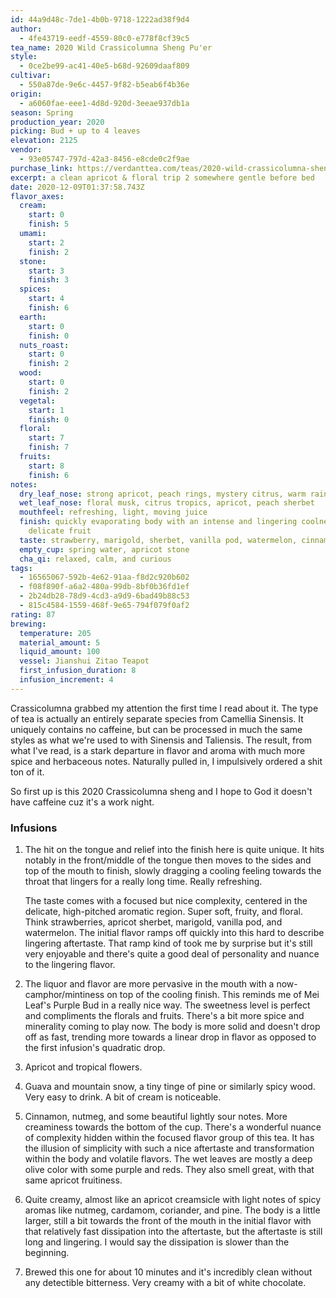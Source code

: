 ```yaml
---
id: 44a9d48c-7de1-4b0b-9718-1222ad38f9d4
author:
  - 4fe43719-eedf-4559-80c0-e778f8cf39c5
tea_name: 2020 Wild Crassicolumna Sheng Pu'er
style:
  - 0ce2be99-ac41-40e5-b68d-92609daaf809
cultivar:
  - 550a87de-9e6c-4457-9f82-b5eab6f4b36e
origin:
  - a6060fae-eee1-4d8d-920d-3eeae937db1a
season: Spring
production_year: 2020
picking: Bud + up to 4 leaves
elevation: 2125
vendor:
  - 93e05747-797d-42a3-8456-e8cde0c2f9ae
purchase_link: https://verdanttea.com/teas/2020-wild-crassicolumna-sheng-puer-cake/
excerpt: a clean apricot & floral trip 2 somewhere gentle before bed
date: 2020-12-09T01:37:58.743Z
flavor_axes:
  cream:
    start: 0
    finish: 5
  umami:
    start: 2
    finish: 2
  stone:
    start: 3
    finish: 3
  spices:
    start: 4
    finish: 6
  earth:
    start: 0
    finish: 0
  nuts_roast:
    start: 0
    finish: 2
  wood:
    start: 0
    finish: 2
  vegetal:
    start: 1
    finish: 0
  floral:
    start: 7
    finish: 7
  fruits:
    start: 8
    finish: 6
notes:
  dry_leaf_nose: strong apricot, peach rings, mystery citrus, warm rainy air
  wet_leaf_nose: floral musk, citrus tropics, apricot, peach sherbet
  mouthfeel: refreshing, light, moving juice
  finish: quickly evaporating body with an intense and lingering coolness and
    delicate fruit
  taste: strawberry, marigold, sherbet, vanilla pod, watermelon, cinnamon, nutmeg
  empty_cup: spring water, apricot stone
  cha_qi: relaxed, calm, and curious
tags:
  - 16565067-592b-4e62-91aa-f8d2c920b602
  - f08f890f-a6a2-480a-99db-8bf0b36fd1ef
  - 2b24db28-78d9-4cd3-a9d9-6bad49b88c53
  - 815c4584-1559-468f-9e65-794f079f0af2
rating: 87
brewing:
  temperature: 205
  material_amount: 5
  liquid_amount: 100
  vessel: Jianshui Zitao Teapot
  first_infusion_duration: 8
  infusion_increment: 4
---
```

Crassicolumna grabbed my attention the first time I read about it. The type of tea is actually an entirely separate species from Camellia Sinensis. It uniquely contains no caffeine, but can be processed in much the same styles as what we're used to with Sinensis and Taliensis. The result, from what I've read, is a stark departure in flavor and aroma with much more spice and herbaceous notes. Naturally pulled in, I impulsively ordered a shit ton of it.

So first up is this 2020 Crassicolumna sheng and I hope to God it doesn't have caffeine cuz it's a work night. 

### Infusions

1. The hit on the tongue and relief into the finish here is quite unique. It hits notably in the front/middle of the tongue then moves to the sides and top of the mouth to finish, slowly dragging a cooling feeling towards the throat that lingers for a really long time. Really refreshing. 

   The taste comes with a focused but nice complexity, centered in the delicate, high-pitched aromatic region. Super soft, fruity, and floral. Think strawberries, apricot sherbet, marigold, vanilla pod, and watermelon. The initial flavor ramps off quickly into this hard to describe lingering aftertaste. That ramp kind of took me by surprise but it's still very enjoyable and there's quite a good deal of personality and nuance to the lingering flavor.
2. The liquor and flavor are more pervasive in the mouth with a now-camphor/mintiness on top of the cooling finish. This reminds me of Mei Leaf's Purple Bud in a really nice way. The sweetness level is perfect and compliments the florals and fruits. There's a bit more spice and minerality coming to play now. The body is more solid and doesn't drop off as fast, trending more towards a linear drop in flavor as opposed to the first infusion's quadratic drop.
3. Apricot and tropical flowers.
4. Guava and mountain snow, a tiny tinge of pine or similarly spicy wood. Very easy to drink. A bit of cream is noticeable.
5. Cinnamon, nutmeg, and some beautiful lightly sour notes. More creaminess towards the bottom of the cup. There's a wonderful nuance of complexity hidden within the focused flavor group of this tea. It has the illusion of simplicity with such a nice aftertaste and transformation within the body and volatile flavors. The wet leaves are mostly a deep olive color with some purple and reds. They also smell great, with that same apricot fruitiness.
6. Quite creamy, almost like an apricot creamsicle with light notes of spicy aromas like nutmeg, cardamom, coriander, and pine. The body is a little larger, still a bit towards the front of the mouth in the initial flavor with that relatively fast dissipation into the aftertaste, but the aftertaste is still long and lingering. I would say the dissipation is slower than the beginning. 
7. Brewed this one for about 10 minutes and it's incredibly clean without any detectible bitterness. Very creamy with a bit of white chocolate.